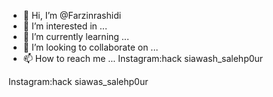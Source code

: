 - 👋 Hi, I’m @Farzinrashidi
- 👀 I’m interested in ...
- 🌱 I’m currently learning ...
- 💞️ I’m looking to collaborate on ...
- 📫 How to reach me ...
Instagram:hack siawash_salehp0ur
<!---


Farzinrashidi/Farzinrashidi is a ✨ special ✨ repository because its `README.md` (this file) appears on your GitHub profile.
You can click the Preview link to take a look at your changes.
--->Instagram:hack siawas_salehp0ur
